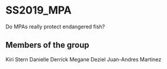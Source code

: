 # SS2019_MPA
Do MPAs really protect endangered fish?

## Members of the group
Kiri Stern
Danielle Derrick
Megane Deziel
Juan-Andres Martinez
